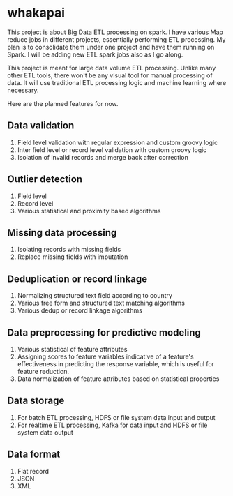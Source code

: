 # whakapai
This project is about Big Data ETL processing on spark. I have various Map reduce jobs in different 
projects, essentially performing ETL processing. My plan is to consolidate them under one 
project and have them running on Spark. I will be adding new ETL spark jobs also as I go along.

This project is meant for large data volume ETL processing. Unlike many other ETL tools, there
won't be any visual tool for manual processing of data. It will use traditional ETL processing logic 
and machine learning where necessary. 

Here are the planned features for now.


## Data validation
1. Field level validation with regular expression and custom groovy logic
2. Inter field level or record level validation with custom groovy logic
3. Isolation of invalid records and merge back after correction

## Outlier detection
1. Field level
2. Record level
3. Various statistical and proximity based algorithms

## Missing data processing
1. Isolating records with missing fields
1. Replace missing fields with imputation

## Deduplication or record linkage
1. Normalizing structured text field according to country
2. Various free form and structured text matching algorithms
3. Various dedup or record linkage algorithms 

## Data preprocessing for predictive modeling
1. Various statistical of feature attributes
2. Assigning scores to feature variables indicative of a feature's effectiveness in predicting 
the response variable, which is useful for feature reduction.
3. Data normalization of feature attributes  based on statistical properties

## Data storage
1. For batch ETL processing, HDFS or file system data input and output 
2. For realtime ETL processing, Kafka for data input and HDFS or file system data output 

## Data format
1. Flat record
2. JSON
3. XML